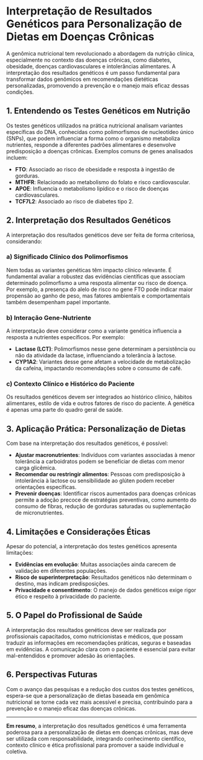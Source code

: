 
# Interpretação de Resultados Genéticos para Personalização de Dietas em Doenças Crônicas

A genômica nutricional tem revolucionado a abordagem da nutrição clínica, especialmente no contexto das doenças crônicas, como diabetes, obesidade, doenças cardiovasculares e intolerâncias alimentares. A interpretação dos resultados genéticos é um passo fundamental para transformar dados genômicos em recomendações dietéticas personalizadas, promovendo a prevenção e o manejo mais eficaz dessas condições.

## 1. Entendendo os Testes Genéticos em Nutrição

Os testes genéticos utilizados na prática nutricional analisam variantes específicas do DNA, conhecidas como polimorfismos de nucleotídeo único (SNPs), que podem influenciar a forma como o organismo metaboliza nutrientes, responde a diferentes padrões alimentares e desenvolve predisposição a doenças crônicas. Exemplos comuns de genes analisados incluem:

- **FTO**: Associado ao risco de obesidade e resposta à ingestão de gorduras.
- **MTHFR**: Relacionado ao metabolismo do folato e risco cardiovascular.
- **APOE**: Influencia o metabolismo lipídico e o risco de doenças cardiovasculares.
- **TCF7L2**: Associado ao risco de diabetes tipo 2.

## 2. Interpretação dos Resultados Genéticos

A interpretação dos resultados genéticos deve ser feita de forma criteriosa, considerando:

### a) Significado Clínico dos Polimorfismos

Nem todas as variantes genéticas têm impacto clínico relevante. É fundamental avaliar a robustez das evidências científicas que associam determinado polimorfismo a uma resposta alimentar ou risco de doença. Por exemplo, a presença do alelo de risco no gene FTO pode indicar maior propensão ao ganho de peso, mas fatores ambientais e comportamentais também desempenham papel importante.

### b) Interação Gene-Nutriente

A interpretação deve considerar como a variante genética influencia a resposta a nutrientes específicos. Por exemplo:

- **Lactase (LCT)**: Polimorfismos nesse gene determinam a persistência ou não da atividade da lactase, influenciando a tolerância à lactose.
- **CYP1A2**: Variantes desse gene afetam a velocidade de metabolização da cafeína, impactando recomendações sobre o consumo de café.

### c) Contexto Clínico e Histórico do Paciente

Os resultados genéticos devem ser integrados ao histórico clínico, hábitos alimentares, estilo de vida e outros fatores de risco do paciente. A genética é apenas uma parte do quadro geral de saúde.

## 3. Aplicação Prática: Personalização de Dietas

Com base na interpretação dos resultados genéticos, é possível:

- **Ajustar macronutrientes**: Indivíduos com variantes associadas à menor tolerância a carboidratos podem se beneficiar de dietas com menor carga glicêmica.
- **Recomendar ou restringir alimentos**: Pessoas com predisposição à intolerância à lactose ou sensibilidade ao glúten podem receber orientações específicas.
- **Prevenir doenças**: Identificar riscos aumentados para doenças crônicas permite a adoção precoce de estratégias preventivas, como aumento do consumo de fibras, redução de gorduras saturadas ou suplementação de micronutrientes.

## 4. Limitações e Considerações Éticas

Apesar do potencial, a interpretação dos testes genéticos apresenta limitações:

- **Evidências em evolução**: Muitas associações ainda carecem de validação em diferentes populações.
- **Risco de superinterpretação**: Resultados genéticos não determinam o destino, mas indicam predisposições.
- **Privacidade e consentimento**: O manejo de dados genéticos exige rigor ético e respeito à privacidade do paciente.

## 5. O Papel do Profissional de Saúde

A interpretação dos resultados genéticos deve ser realizada por profissionais capacitados, como nutricionistas e médicos, que possam traduzir as informações em recomendações práticas, seguras e baseadas em evidências. A comunicação clara com o paciente é essencial para evitar mal-entendidos e promover adesão às orientações.

## 6. Perspectivas Futuras

Com o avanço das pesquisas e a redução dos custos dos testes genéticos, espera-se que a personalização de dietas baseada em genômica nutricional se torne cada vez mais acessível e precisa, contribuindo para a prevenção e o manejo eficaz das doenças crônicas.

---

**Em resumo**, a interpretação dos resultados genéticos é uma ferramenta poderosa para a personalização de dietas em doenças crônicas, mas deve ser utilizada com responsabilidade, integrando conhecimento científico, contexto clínico e ética profissional para promover a saúde individual e coletiva.
```
